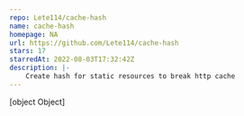 ```yaml
---
repo: Lete114/cache-hash
name: cache-hash
homepage: NA
url: https://github.com/Lete114/cache-hash
stars: 17
starredAt: 2022-08-03T17:32:42Z
description: |-
    Create hash for static resources to break http cache
---
```


[object Object]
